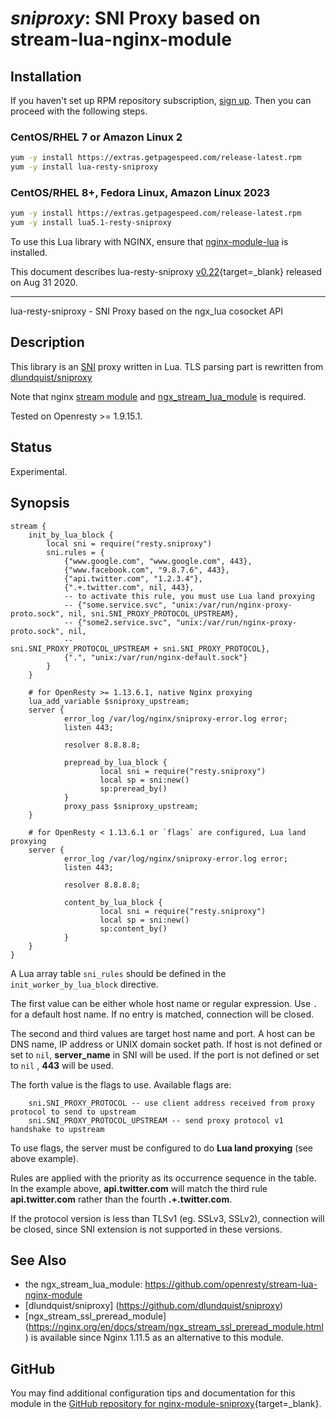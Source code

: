 # *sniproxy*: SNI Proxy based on stream-lua-nginx-module


## Installation

If you haven't set up RPM repository subscription, [sign up](https://www.getpagespeed.com/repo-subscribe). Then you can proceed with the following steps.

### CentOS/RHEL 7 or Amazon Linux 2

```bash
yum -y install https://extras.getpagespeed.com/release-latest.rpm
yum -y install lua-resty-sniproxy
```

### CentOS/RHEL 8+, Fedora Linux, Amazon Linux 2023

```bash
yum -y install https://extras.getpagespeed.com/release-latest.rpm
yum -y install lua5.1-resty-sniproxy
```


To use this Lua library with NGINX, ensure that [nginx-module-lua](../modules/lua.md) is installed.

This document describes lua-resty-sniproxy [v0.22](https://github.com/fffonion/lua-resty-sniproxy/releases/tag/0.22){target=_blank} 
released on Aug 31 2020.
    
<hr />

lua-resty-sniproxy - SNI Proxy based on the ngx_lua cosocket API

## Description

This library is an [SNI](https://en.wikipedia.org/wiki/Server_Name_Indication) proxy written in Lua. TLS parsing part is rewritten from [dlundquist/sniproxy](https://github.com/dlundquist/sniproxy)

Note that nginx [stream module](https://nginx.org/en/docs/stream/ngx_stream_core_module.html) and [ngx_stream_lua_module](https://github.com/openresty/stream-lua-nginx-module) is required.

Tested on Openresty >= 1.9.15.1.

## Status

Experimental.

## Synopsis


```nginx
stream {
    init_by_lua_block {
        local sni = require("resty.sniproxy")
        sni.rules = { 
            {"www.google.com", "www.google.com", 443},
            {"www.facebook.com", "9.8.7.6", 443},
            {"api.twitter.com", "1.2.3.4"},
            {".+.twitter.com", nil, 443},
            -- to activate this rule, you must use Lua land proxying
            -- {"some.service.svc", "unix:/var/run/nginx-proxy-proto.sock", nil, sni.SNI_PROXY_PROTOCOL_UPSTREAM},
            -- {"some2.service.svc", "unix:/var/run/nginx-proxy-proto.sock", nil,
            --                            sni.SNI_PROXY_PROTOCOL_UPSTREAM + sni.SNI_PROXY_PROTOCOL},
            {".", "unix:/var/run/nginx-default.sock"}
        }   
    }

    # for OpenResty >= 1.13.6.1, native Nginx proxying
    lua_add_variable $sniproxy_upstream;
    server {
            error_log /var/log/nginx/sniproxy-error.log error;
            listen 443;

            resolver 8.8.8.8;

            prepread_by_lua_block {
                    local sni = require("resty.sniproxy")
                    local sp = sni:new()
                    sp:preread_by()
            }
            proxy_pass $sniproxy_upstream;
    }

    # for OpenResty < 1.13.6.1 or `flags` are configured, Lua land proxying
    server {
            error_log /var/log/nginx/sniproxy-error.log error;
            listen 443;

            resolver 8.8.8.8;

            content_by_lua_block {
                    local sni = require("resty.sniproxy")
                    local sp = sni:new()
                    sp:content_by()
            }
    }
}
```

A Lua array table `sni_rules` should be defined in the `init_worker_by_lua_block` directive.

The first value can be either whole host name or regular expression. Use `.` for a default host name. If no entry is matched, connection will be closed.

The second and third values are target host name and port. A host can be DNS name, IP address or UNIX domain socket path. If host is not defined or set to `nil`, **server_name** in SNI will be used. If the port is not defined or set to `nil` , **443** will be used.

The forth value is the flags to use. Available flags are:


        sni.SNI_PROXY_PROTOCOL -- use client address received from proxy protocol to send to upstream
        sni.SNI_PROXY_PROTOCOL_UPSTREAM -- send proxy protocol v1 handshake to upstream


To use flags, the server must be configured to do **Lua land proxying** (see above example).


Rules are applied with the priority as its occurrence sequence in the table. In the example above, **api.twitter.com** will match the third rule **api.twitter.com** rather than the fourth **.+.twitter.com**.

If the protocol version is less than TLSv1 (eg. SSLv3, SSLv2), connection will be closed, since SNI extension is not supported in these versions.


## See Also
* the ngx_stream_lua_module: https://github.com/openresty/stream-lua-nginx-module
* [dlundquist/sniproxy] (https://github.com/dlundquist/sniproxy)
* [ngx_stream_ssl_preread_module] (https://nginx.org/en/docs/stream/ngx_stream_ssl_preread_module.html) is available since Nginx 1.11.5 as an alternative to this module.


## GitHub

You may find additional configuration tips and documentation for this module in the [GitHub repository for 
nginx-module-sniproxy](https://github.com/fffonion/lua-resty-sniproxy){target=_blank}.
